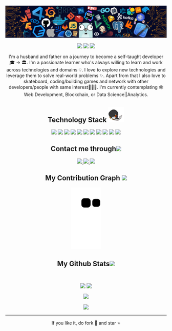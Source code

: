 <p align="center">
 
</p align="center">
<img src="/images/head.png" alt="mountain view"/>

<p align="center">
 
 <img src="https://badges.pufler.dev/years/JamakaDev"/>
 <img src="https://badges.pufler.dev/repos/JamakaDev"/>
 <img src="https://badges.pufler.dev/commits/monthly/JamakaDev"/>

</p>

<p align="center">
  I'm a husband and father on a journey to become a self-taught developer 🎓 -> 🏛. I'm a passionate learner who's always willing to learn and work across technologies and domains 💡. I love to explore new technologies and leverage them to solve real-world problems ✨. Apart from that I also love to skateboard, coding/building games and network with other developers/people with same interest👨🏻‍💻. I'm currently contemplating 🕸️ Web Development, Blockchain, or Data Science||Analytics.
</p>

<h2 align="center">Technology Stack <img src="/images/laptop.gif" width="50"></h2>

<p align="center">
<img src="https://img.shields.io/badge/-Python-yellow?style=flat-square&logo=python"/>
<img src="https://img.shields.io/badge/-Flask-black?style=flat-square&logo=flask"/>
<img src="https://img.shields.io/badge/-PySimpleGUI-blue?style=flat-square&logo=PySimpleGUI"/>
<img src="https://img.shields.io/badge/-HTML5-E34F26?style=flat-square&logo=html5&logoColor=white"/>
<img src="https://img.shields.io/badge/-CSS3-1572B6?style=flat-square&logo=css3"/>
<img src="https://img.shields.io/badge/-Bootstrap-563D7C?style=flat-square&logo=bootstrap"/>
<img src="https://img.shields.io/badge/-JavaScript-black?style=flat-square&logo=javascript"/>
<img src="https://img.shields.io/badge/-SQLite-3BBF53?style=flat-square&logo=sqlite"/>
<img src="https://img.shields.io/badge/-MySQL-white?style=flat-square&logo=mysql"/>
<img src="https://img.shields.io/badge/-Git-black?style=flat-square&logo=git"/>
<img src="https://img.shields.io/badge/-GitHub-black?style=flat-square&logo=github"/>
</p>

<h2 align="center">Contact me through<img src="https://media0.giphy.com/media/jqNPzdTTxQfOgOqpO4/source.gif" width="50"></h2>

<p align="center">
<a href="mailto: jamakadev@gmail.com">
 <img src="https://img.shields.io/badge/-jamakaDev-c14438?style=flat-square&logo=Gmail&logoColor=white&link=mailto:jamakadev@gmail.com"/>
</a>
<a href="https://www.linkedin.com/in/jon-adams-b00203239">
 <img src="https://img.shields.io/badge/-jonadams-blue?style=flat-square&logo=Linkedin&logoColor=white&link=https://www.linkedin.com/in/jon-adams-b00203239/"/>
</a>
 <a href="https://twitter.com/jamakaDev">
 <img src="https://img.shields.io/badge/-jamakaDev-blue?style=flat-square&logo=twitter&logoColor=white&link=https://twitter.com/jamakaDev"/>
</a>
</p>


<h2 align="center">
  My Contribution Graph <img src="https://media.giphy.com/media/xUA7aZeLE2e0P7Znz2/giphy.gif" width="50">
</h2>
<p align="center">
  <img src="https://github.com/JamakaDev/JamakaDev/raw/output/github-contribution-grid-snake.svg" alt="snake"></center>
</p>

<h2 align="center">
  My Github Stats<img src="https://media.giphy.com/media/VgCDAzcKvsR6OM0uWg/giphy.gif" width="50">
</h2>
 
<br>

<p align = "center">
  <img src = "https://github-readme-stats.vercel.app/api?username=JamakaDev&show_icons=true&theme=radical&line_height=27">
  <img src = "https://github-readme-stats.vercel.app/api/top-langs/?username=JamakaDev&hide=java,shaderlab,kotlin,hlsl&theme=radical">
</p>

<p align = "center">
 <img  src="https://github-readme-streak-stats.herokuapp.com/?user=JamakaDev&show_icons=true&locale=en&layout=compact&theme=radical&line_height=0" />
</p> 

<p align = "center">
 <img src="https://activity-graph.herokuapp.com/graph?username=JamakaDev&theme=redical">
</p> 
<hr>
<p align="center">If you like it, do fork 🍴 and star ⭐</p>